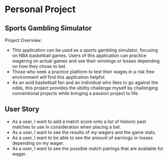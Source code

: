 # Personal Project

## **Sports Gambling Simulator**

Project Overview:
- This application can be used as a sports gambling simulator, focusing on NBA basketball games. 
Users of this application can practice wagering on actual games and see their winnings or losses depending on 
how they chose to bet. 
- Those who seek a practice platform to test their wages in a risk free environment will find this application helpful. 
- As an avid basketball fan and an individual who likes to go against the odds, this project provides the ability
challenge myself by challenging conventional projects while bringing a passion project to life. 

## **User Story**

- As a user, I want to add a match score onto a list of historic past matches to use in consideration when placing a
 bet. 
- As a user, I want to see the results of my wagers and the game stats.
- As a user, I want to be able to see the amount of earnings or losses depending on my wager.
- As a user, I want to see the possible match pairings that are available for wager. 
